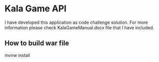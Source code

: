 # Kala Game API
I have developed this application as code challenge solution.  For more information please check
KalaGameManual.docx file that I have included.


## How to build war file
  mvnw install
  



    



 


